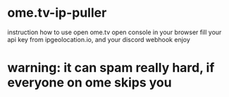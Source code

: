 # ome.tv-ip-puller

instruction how to use
open ome.tv
open console in your browser
fill your api key from ipgeolocation.io, and your discord webhook
enjoy



# warning: it can spam really hard, if everyone on ome skips you 
